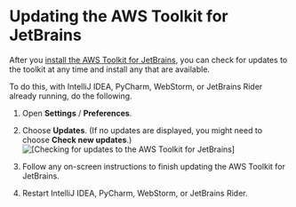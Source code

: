 # Updating the AWS Toolkit for JetBrains<a name="update-toolkit"></a>

After you [install the AWS Toolkit for JetBrains](key-tasks.md#key-tasks-install), you can check for updates to the toolkit at any time and install any that are available\. 

To do this, with IntelliJ IDEA, PyCharm, WebStorm, or JetBrains Rider already running, do the following\.

1. Open **Settings** / **Preferences**\.

1. Choose **Updates**\. \(If no updates are displayed, you might need to choose **Check new updates**\.\)  
![\[Checking for updates to the AWS Toolkit for JetBrains\]](http://docs.aws.amazon.com/toolkit-for-jetbrains/latest/userguide/)

1. Follow any on\-screen instructions to finish updating the AWS Toolkit for JetBrains\.

1. Restart IntelliJ IDEA, PyCharm, WebStorm, or JetBrains Rider\. 